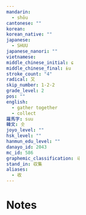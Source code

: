```yaml
---
mandarin:
  - shōu
cantonese: ""
korean:
korean_native: ""
japanese:
  - SHUU
japanese_nanori: ""
vietnamese:
middle_chinese_initial: ɕ
middle_chinese_final: ɨu
stroke_count: "4"
radical: 又
skip_number: 1-2-2
grade_level: 2
pos: ""
english:
  - gather together
  - collect
羅馬字: suu
韓文: 숫
joyo_level: ""
hsk_level: ""
hanmun_edu_level: ""
danayo_id: 2043
mc_id: 586
graphemic_classification: 丩
stand_in: 収集
aliases:
  - 收
---
```


# Notes
